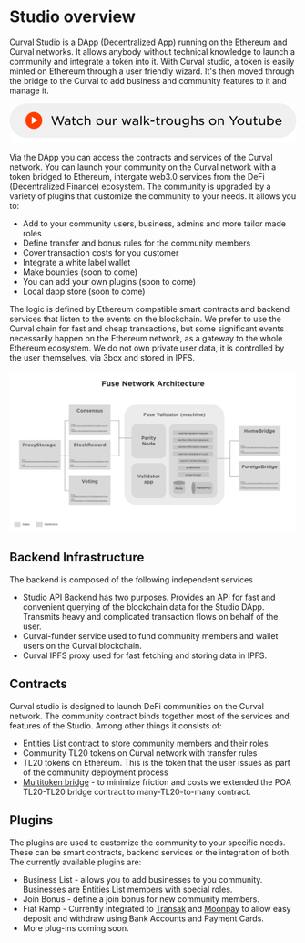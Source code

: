 # Studio overview

Curval Studio is a DApp \(Decentralized App\) running on the Ethereum and Curval networks. It allows anybody without technical knowledge to launch a community and integrate a token into it. With Curval studio, a token is easily minted on Ethereum through a user friendly wizard. It's then moved through the bridge to the Curval to add business and community features to it and manage it.

[![](../.gitbook/assets/you6.png) ](https://www.youtube.com/channel/UC7NaJ0UhmyHi5MvZSk61akA/videos?view_as=subscriber)

Via the DApp you can access the contracts and services of the Curval network. You can launch your community on the Curval network with a token bridged to Ethereum, intergate web3.0 services from the DeFi \(Decentralized Finance\) ecosystem. The community is upgraded by a variety of plugins that customize the community to your needs. It allows you to:

- Add to your community users, business, admins and more tailor made roles
- Define transfer and bonus rules for the community members
- Cover transaction costs for you customer
- Integrate a white label wallet
- Make bounties \(soon to come\)
- You can add your own plugins \(soon to come\)
- Local dapp store \(soon to come\)

The logic is defined by Ethereum compatible smart contracts and backend services that listen to the events on the blockchain. We prefer to use the Curval chain for fast and cheap transactions, but some significant events necessarily happen on the Ethereum network, as a gateway to the whole Ethereum ecosystem. We do not own private user data, it is controlled by the user themselves, via 3box and stored in IPFS.

![Curval Studio architecture](../.gitbook/assets/image%20%283%29.png)

## Backend Infrastructure

The backend is composed of the following independent services

- Studio API Backend has two purposes. Provides an API for fast and convenient querying of the blockchain data for the Studio DApp. Transmits heavy and complicated transaction flows on behalf of the user.
- Curval-funder service used to fund community members and wallet users on the Curval blockchain.
- Curval IPFS proxy used for fast fetching and storing data in IPFS.

## Contracts

Curval studio is designed to launch DeFi communities on the Curval network. The community contract binds together most of the services and features of the Studio. Among other things it consists of:

- Entities List contract to store community members and their roles
- Community TL20 tokens on Curval network with transfer rules
- TL20 tokens on Ethereum. This is the token that the user issues as part of the community deployment process
- [Multitoken bridge](https://github.com/fuseio/bridge-contracts) - to minimize friction and costs we extended the POA TL20-TL20 bridge contract to many-TL20-to-many contract.

## Plugins

The plugins are used to customize the community to your specific needs. These can be smart contracts, backend services or the integration of both. The currently available plugins are:

- Business List - allows you to add businesses to you community. Businesses are Entities List members with special roles.
- Join Bonus - define a join bonus for new community members.
- Fiat Ramp - Currently integrated to [Transak](https://transak.com/) and [Moonpay](https://www.moonpay.io/) to allow easy deposit and withdraw using Bank Accounts and Payment Cards.
- More plug-ins coming soon.
